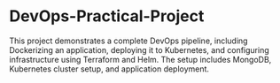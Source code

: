 # DevOps-Practical-Project
This project demonstrates a complete DevOps pipeline, including Dockerizing an application, deploying it to Kubernetes, and configuring infrastructure using Terraform and Helm. The setup includes MongoDB, Kubernetes cluster setup, and application deployment.
